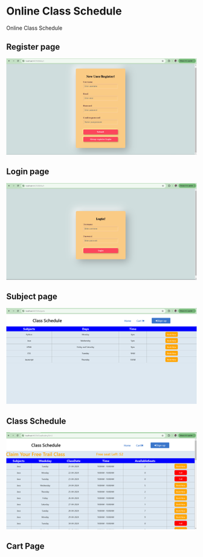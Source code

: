 # Online Class Schedule
Online Class Schedule
## Register page
<img src="Images/Screenshot 2024-04-21 214523.png" > 

 ## Login page
<img src="Images/Screenshot 2024-04-21 214537.png" > 

## Subject page
<img src="Images/Screenshot 2024-04-21 214614.png"> 

## Class Schedule
<img src="Images/Screenshot 2024-04-21 214634.png"> 

## Cart Page 
<img scr="Images/Screenshot 2024-04-21 214659.png">

